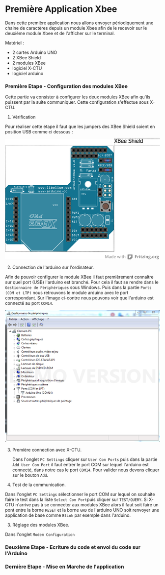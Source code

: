 Première Application Xbee
=======

Dans cette première application nous allons envoyer périodiquement une chaine de caractères depuis un module Xbee afin de le recevoir sur le deuxième module Xbee et de l'afficher sur le terminal.

Matériel :
- 2 cartes Arduino UNO
- 2 XBee Shield
- 2 modules XBee 
- logiciel X-CTU 
- logiciel arduino

### Première Etape - Configuration des modules XBee

Cette partie va consister à configurer les deux modules XBee afin qu'ils puissent par la suite communiquer. 
Cette configuration s'effectue sous X-CTU.

1. Vérification 

  Pour réaliser cette étape il faut que les jumpers des XBee Shield soient en position USB comme ci dessous :

 ![XBee Shield](../Images/Xbee_shield.png)
 
2. Connection de l'arduino sur l'ordinateur.

  Afin de pouvoir configurer le module XBee il faut premièrement connaître sur quel port (USB) l'arduino est branché. Pour cela il faut se rendre dans le `Gestionnaire de Périphériques` sous Windows. Puis dans la partie `Ports (COM et LTP)` nous retrouvons le module arduino avec le port correspondant. Sur l'image ci-contre nous pouvons voir que l'arduino est connecté au port `COM14`.
  
 ![Gestionnaire de Périphériques](../Images/gestionnaire_peripherique.png)
  
3. Première connection avec X-CTU.
  
   Dans l'onglet `PC Settings` cliquer sur `User Com Ports` puis dans la partie `Add User Com Port` il faut entrer le port COM sur lequel l'arduino est connecté, dans notre cas le port `COM14`. Pour valider nous devons cliquer sur le bouton `Add`.

2. Test de la communication.

  Dans l'onglet `PC Settings` sélectionner le port COM sur lequel on souhaite faire le test dans la liste `Select Com Port`puis cliquer sur `TEST/QUERY`. Si X-CTU n'arrive pas à se connecter aux modules XBee alors il faut soit 
faire un pont entre la borne `RESET` et la borne `GND` de l'arduino UNO soit renvoyer une application de base comme `Blink` par exemple dans l'arduino.

3. Réglage des modules XBee.

  Dans l'onglet `Modem Configuration` 


  
### Deuxième Etape - Ecriture du code et envoi du code sur l'Arduino

### Dernière Etape - Mise en Marche de l'application

